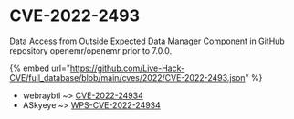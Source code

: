 # CVE-2022-2493

Data Access from Outside Expected Data Manager Component in GitHub repository openemr/openemr prior to 7.0.0.

{% embed url="https://github.com/Live-Hack-CVE/full_database/blob/main/cves/2022/CVE-2022-2493.json" %}


* webraybtl ~> [CVE-2022-24934](https://zeste.alice-snow.ru/2022/database/cve-2022-2493/cve-2022-24934-webraybtl)
* ASkyeye ~> [WPS-CVE-2022-24934](https://zeste.alice-snow.ru/2022/database/cve-2022-2493/wps-cve-2022-24934-askyeye)